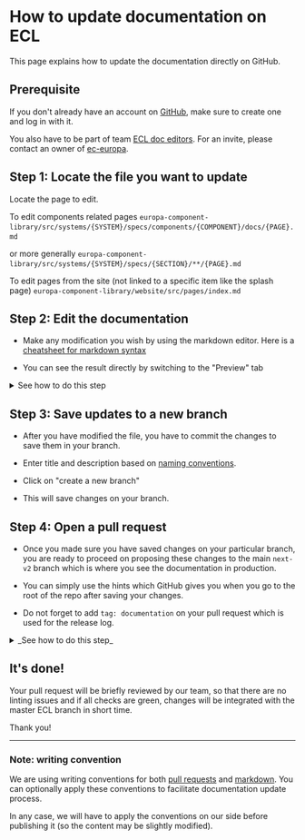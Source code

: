 # How to update documentation on ECL

This page explains how to update the documentation directly on GitHub.

## Prerequisite

If you don't already have an account on [GitHub](https://github.com/login), make
sure to create one and log in with it.

You also have to be part of team
[ECL doc editors](https://github.com/orgs/ec-europa/teams/ecl-doc-editors/). For
an invite, please contact an owner of
[ec-europa](https://github.com/orgs/ec-europa/people?utf8=%E2%9C%93&query=%20role%3Aowner).

## Step 1: Locate the file you want to update

Locate the page to edit.

To edit components related pages
`europa-component-library/src/systems/{SYSTEM}/specs/components/{COMPONENT}/docs/{PAGE}.md`

or more generally
`europa-component-library/src/systems/{SYSTEM}/specs/{SECTION}/**/{PAGE}.md`

To edit pages from the site (not linked to a specific item like the splash page)
`europa-component-library/website/src/pages/index.md`

## Step 2: Edit the documentation

* Make any modification you wish by using the markdown editor. Here is a
  [cheatsheet for markdown syntax](https://guides.github.com/features/mastering-markdown/)

* You can see the result directly by switching to the "Preview" tab

<details><summary>See how to do this step</summary>

![Preview changes](../src/systems/ec/implementations/vanilla/styleguide/static/assets/screenshots/edit-preview-changes.gif)

</details>

## Step 3: Save updates to a new branch

* After you have modified the file, you have to commit the changes to save them
  in your branch.

* Enter title and description based on
  [naming conventions](https://ec-europa.github.io/europa-component-library/docs/conventions/git).

* Click on "create a new branch"

* This will save changes on your branch.


## Step 4: Open a pull request

* Once you made sure you have saved changes on your particular branch, you are
  ready to proceed on proposing these changes to the main `next-v2` branch which
  is where you see the documentation in production.

* You can simply use the hints which GitHub gives you when you go to the root of
  the repo after saving your changes.

* Do not forget to add `tag: documentation` on your pull request which is used
  for the release log.

<details><summary>_See how to do this step_</summary>

![Open a pull request](../src/systems/ec/implementations/vanilla/styleguide/static/assets/screenshots/open-pull-request.gif)

</details>

## It's done!

Your pull request will be briefly reviewed by our team, so that there are no
linting issues and if all checks are green, changes will be integrated with the
master ECL branch in short time.

Thank you!

---

### Note: writing convention

We are using writing conventions for both
[pull requests](https://ec-europa.github.io/europa-component-library/docs/conventions/git)
and
[markdown](https://ec-europa.github.io/europa-component-library/docs/conventions/markdown).
You can optionally apply these conventions to facilitate documentation update
process.

In any case, we will have to apply the conventions on our side before publishing
it (so the content may be slightly modified).
